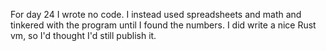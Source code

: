 For day 24 I wrote no code. I instead used spreadsheets and math and tinkered with the program until I found the numbers. I did write a nice Rust vm, so I'd thought I'd still publish it.
